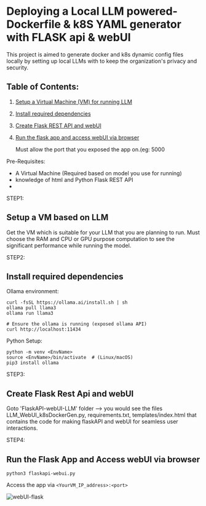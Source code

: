 # Deploying a Local LLM powered- Dockerfile & k8S YAML generator with FLASK api & webUI 

This project is aimed to generate docker and k8s dynamic config files locally by setting up local LLMs with to keep the organization's privacy and security.

## Table of Contents:

1. [Setup a Virtual Machine (VM) for running LLM](#setup-a-VM-based-on-LLM)
2. [Install required dependencies](#install-required-dependencies)
3. [Create Flask REST API and webUI](#create-flask-rest-api--webui)
4. [Run the flask app and access webUI via browser](#run-the-flask-app--access-webui-via-browser)

   Must allow the port that you exposed the app on.(eg: 5000

Pre-Requisites:
- A Virtual Machine (Required based on model you use for running)
- knowledge of html and Python Flask REST API
-  
STEP1:
## Setup a VM based on LLM

Get the VM which is suitable for your LLM that you are planning to run. Must choose the RAM and CPU or GPU purpose computation to see the significant performance while running the model.

STEP2: 
## Install required dependencies

Ollama environment:
```
curl -fsSL https://ollama.ai/install.sh | sh
ollama pull llama3
ollama run llama3

# Ensure the ollama is running (exposed ollama API)
curl http://localhost:11434 
```
Python Setup:

```
python -m venv <EnvName>
source <EnvName>/bin/activate  # (Linux/macOS)
pip3 install ollama
```

STEP3: 
## Create Flask Rest Api and webUI

Goto 'FlaskAPI-webUI-LLM' folder --> you would see the files LLM_WebUI_k8sDockerGen.py, requirements.txt, templates/index.html that contains the code for making flaskAPI and webUI for seamless user interactions.

STEP4: 
## Run the Flask App and Access webUI via browser

```
python3 flaskapi-webui.py
```
Access the app via ```<YourVM_IP_address>:<port>```

![webUI-flask](https://github.com/user-attachments/assets/1f6a9baf-c005-4c7d-a0a1-39a2c1c8b72f)


